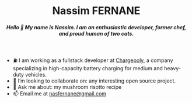 <h1 align="center">Nassim FERNANE</h1>

_<h4 align="center">Hello 👋 My name is Nassim. I am an enthusiastic developer, former chef, and
proud human of two cats.</h4>_ &nbsp;

-   ⛽ I am working as a fullstack developer at
    <a href="https://www.chargepoly.com/fr/">Chargepoly</a>, a company specializing in high-capacity
    battery charging for medium and heavy-duty vehicles.
-   👯 I’m looking to collaborate on: any interesting open source project.
-   💬 Ask me about: my mushroom risotto recipe
-   📫 Email me at nasfernane@gmail.com
